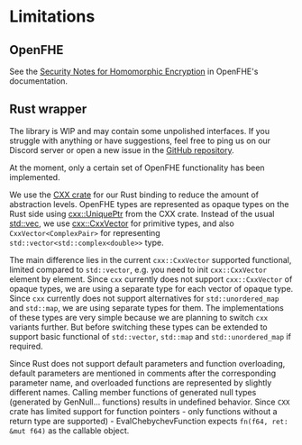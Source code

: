 # Limitations
## OpenFHE

See the [Security Notes for Homomorphic Encryption](https://openfhe-development.readthedocs.io/en/latest/sphinx_rsts/intro/security.html) in OpenFHE's documentation.

## Rust wrapper

The library is WIP and may contain some unpolished interfaces.
If you struggle with anything or have suggestions, feel free to ping us on our Discord server or open a new issue in the [GitHub repository](https://github.com/fairmath/openfhe-rs/tree/master).

At the moment, only a certain set of OpenFHE functionality has been implemented.

We use the [CXX crate](https://cxx.rs/) for our Rust binding to reduce the amount of abstraction levels.
OpenFHE types are represented as opaque types on the Rust side using [cxx::UniquePtr](https://docs.rs/cxx/latest/cxx/struct.UniquePtr.html) from the CXX crate.
Instead of the usual [std::vec](https://doc.rust-lang.org/std/vec/), we use [cxx::CxxVector](https://docs.rs/cxx/latest/cxx/struct.CxxVector.html) for primitive types, and also `CxxVector<ComplexPair>`
for representing `std::vector<std::complex<double>>` type.

The main difference lies in the current `cxx::CxxVector` supported functional, limited compared to
`std::vector`, e.g. you need to init `cxx::CxxVector` element by element.
Since `cxx` currently does not support `cxx::CxxVector` of opaque types, we are using a separate type for each vector of opaque type.
Since `cxx` currently does not support alternatives for `std::unordered_map` and `std::map`, we are using separate types for them.
The implementations of these types are very simple because we are planning to switch `cxx` variants further.
But before switching these types can be extended to support basic functional of `std::vector`, `std::map` and `std::unordered_map` if required.

Since Rust does not support default parameters and function overloading, default parameters are mentioned in comments after the corresponding parameter name, and overloaded functions are represented by slightly different names.
Calling member functions of generated null types (generated by GenNull... functions) results in undefined behavior.
Since `CXX` crate has limited support for function pointers - only functions without a return type are supported) - EvalChebychevFunction expects `fn(f64, ret: &mut f64)` as the callable object.
